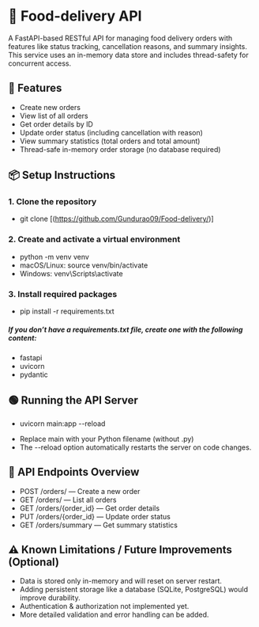 # 🍔 Food-delivery API
A FastAPI-based RESTful API for managing food delivery orders with features like status tracking, cancellation reasons, and summary insights. This service uses an in-memory data store and includes thread-safety for concurrent access.


## 🚀 Features
- Create new orders
- View list of all orders
- Get order details by ID
- Update order status (including cancellation with reason)
- View summary statistics (total orders and total amount)
- Thread-safe in-memory order storage (no database required)

## 📦 Setup Instructions
### 1. Clone the repository
- git clone [(https://github.com/Gundurao09/Food-delivery/)]
  
### 2. Create and activate a virtual environment
- python -m venv venv
- macOS/Linux: source venv/bin/activate
- Windows: venv\Scripts\activate

### 3. Install required packages
- pip install -r requirements.txt
##### If you don’t have a requirements.txt file, create one with the following content:
- fastapi
- uvicorn
- pydantic

## 🟢 Running the API Server
- uvicorn main:app --reload
* Replace main with your Python filename (without .py)
* The --reload option automatically restarts the server on code changes.
  
## 📘 API Endpoints Overview
- POST /orders/ — Create a new order
- GET /orders/ — List all orders
- GET /orders/{order_id} — Get order details
- PUT /orders/{order_id} — Update order status
- GET /orders/summary — Get summary statistics

## ⚠️ Known Limitations / Future Improvements (Optional)
- Data is stored only in-memory and will reset on server restart.
- Adding persistent storage like a database (SQLite, PostgreSQL) would improve durability.
- Authentication & authorization not implemented yet.
- More detailed validation and error handling can be added.
